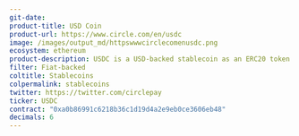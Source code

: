 ```yaml
---
git-date:
product-title: USD Coin
product-url: https://www.circle.com/en/usdc
image: /images/output_md/httpswwwcirclecomenusdc.png
ecosystem: ethereum
product-description: USDC is a USD-backed stablecoin as an ERC20 token.
filter: Fiat-backed
coltitle: Stablecoins
colpermalink: stablecoins
twitter: https://twitter.com/circlepay
ticker: USDC
contract: "0xa0b86991c6218b36c1d19d4a2e9eb0ce3606eb48"
decimals: 6
---
```

